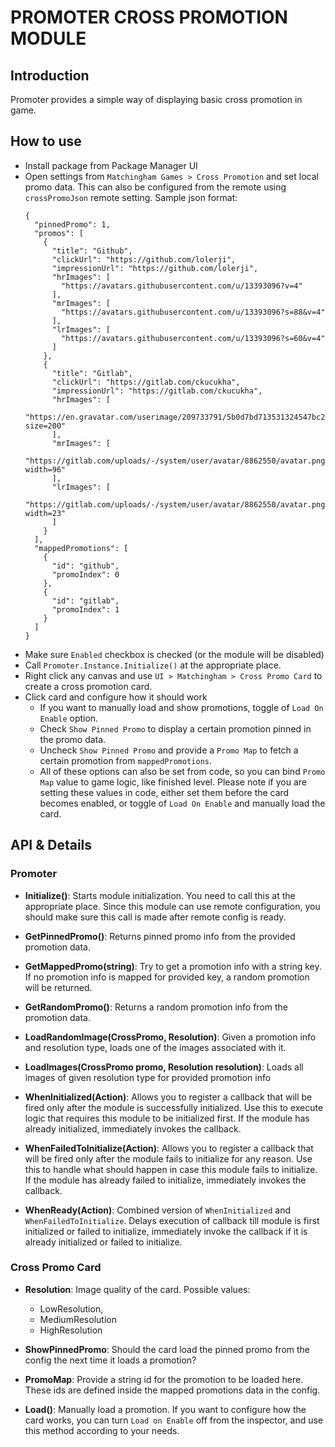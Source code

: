 # PROMOTER CROSS PROMOTION MODULE

## Introduction

Promoter provides a simple way of displaying basic cross promotion in game.

## How to use

* Install package from Package Manager UI
* Open settings from `Matchingham Games > Cross Promotion` and set local promo data. This can also be
  configured from the remote using `crossPromoJson` remote setting. Sample json format:
  ```
  {
    "pinnedPromo": 1,
    "promos": [
      {
        "title": "Github",
        "clickUrl": "https://github.com/lolerji",
        "impressionUrl": "https://github.com/lolerji",
        "hrImages": [
          "https://avatars.githubusercontent.com/u/13393096?v=4"
        ],
        "mrImages": [
          "https://avatars.githubusercontent.com/u/13393096?s=88&v=4"
        ],
        "lrImages": [
          "https://avatars.githubusercontent.com/u/13393096?s=60&v=4"
        ]
      },
      {
        "title": "Gitlab",
        "clickUrl": "https://gitlab.com/ckucukha",
        "impressionUrl": "https://gitlab.com/ckucukha",
        "hrImages": [
          "https://en.gravatar.com/userimage/209733791/5b0d7bd713531324547bc2660199adef.png?size=200"
        ],
        "mrImages": [
          "https://gitlab.com/uploads/-/system/user/avatar/8862550/avatar.png?width=96"
        ],
        "lrImages": [
          "https://gitlab.com/uploads/-/system/user/avatar/8862550/avatar.png?width=23"
        ]
      }
    ],
    "mappedPromotions": [
      {
        "id": "github",
        "promoIndex": 0
      },
      {
        "id": "gitlab",
        "promoIndex": 1
      }
    ]
  }
  ```
* Make sure `Enabled` checkbox is checked (or the module will be disabled)
* Call `Promoter.Instance.Initialize()` at the appropriate place.
* Right click any canvas and use `UI > Matchingham > Cross Promo Card` to create a cross promotion card.
* Click card and configure how it should work
    * If you want to manually load and show promotions, toggle of `Load On Enable` option.
    * Check `Show Pinned Promo` to display a certain promotion pinned in the promo data.
    * Uncheck `Show Pinned Promo` and provide a `Promo Map` to fetch a certain promotion from `mappedPromotions`.
    * All of these options can also be set from code, so you can bind `Promo Map` value to game logic, 
      like finished level. Please note if you are setting these values in code, either set them before the
      card becomes enabled, or toggle of `Load On Enable` and manually load the card.
      

## API & Details

### Promoter


* **Initialize()**: Starts module initialization. You need to call this at the
  appropriate place. Since this module can use remote configuration, you should
  make sure this call is made after remote config is ready.
  


* **GetPinnedPromo()**: Returns pinned promo info from the provided promotion data.



* **GetMappedPromo(string)**: Try to get a promotion info with a string key. If no promotion info is mapped for 
  provided key, a random promotion will be returned.
  


* **GetRandomPromo()**: Returns a random promotion info from the promotion data.



* **LoadRandomImage(CrossPromo, Resolution)**: Given a promotion info and resolution type, loads one 
  of the images associated with it.



* **LoadImages(CrossPromo promo, Resolution resolution)**: Loads all images of given resolution 
  type for provided promotion info
  


* **WhenInitialized(Action)**: Allows you to register a callback that will be fired only
  after the module is successfully initialized. Use this to execute logic that requires
  this module to be initialized first. If the module has already initialized, immediately
  invokes the callback.



* **WhenFailedToInitialize(Action)**: Allows you to register a callback that will be fired only after
  the module fails to initialize for any reason. Use this to handle what should happen
  in case this module fails to initialize. If the module has already failed to initialize, immediately
  invokes the callback.



* **WhenReady(Action)**: Combined version of `WhenInitialized` and `WhenFailedToInitialize`.
  Delays execution of callback till module is first initialized or failed to initialize, immediately invoke
  the callback if it is already initialized or failed to initialize.


### Cross Promo Card


* **Resolution**: Image quality of the card. Possible values:
  * LowResolution,
  * MediumResolution
  * HighResolution


* **ShowPinnedPromo**: Should the card load the pinned promo from the config the next time it loads a promotion?


* **PromoMap**: Provide a string id for the promotion to be loaded here. These ids are defined inside the mapped
  promotions data in the config.


* **Load()**: Manually load a promotion. If you want to configure how the card works, you can turn `Load on Enable`
  off from the inspector, and use this method according to your needs.